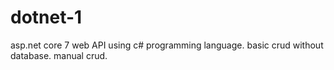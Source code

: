 # dotnet-1
asp.net core 7 web API using c# programming language. basic crud without database. manual crud.
